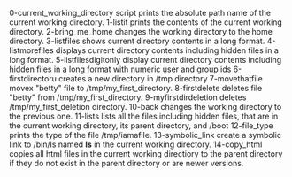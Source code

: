 0-current_working_directory script prints the absolute path name of the current working directory.
1-listit prints the contents of the current working directory.
2-bring_me_home changes the working directory to the home directory.
3-listfiles shows current directory contents in a long format.
4-listmorefiles displays current directory contents including hidden files in a long format.
5-listfilesdigitonly display current directory contents including hidden files in a long format with numeric user and group ids
6-firstdirectoru creates a new directory in /tmp directory
7-movethatfile movex "betty" file to /tmp/my_first_directory.
8-firstdelete deletes file "betty" from /tmp/my_first_directory.
9-myfirstdirdeletion deletes /tmp/my_first_deletion directory.
10-back changes the working directory to the previous one.
11-lists lists all the files including hidden files, that are in the current working directory, its parent directory, and /boot
12-file_type prints the type of the file /tmp/iamafile.
13-symbolic_link create a symbolic link to /bin/ls named __ls__ in the current working directory.
14-copy_html copies all html files in the current working directiory to the parent directory if they do not exist in the parent directory or are newer versions.
